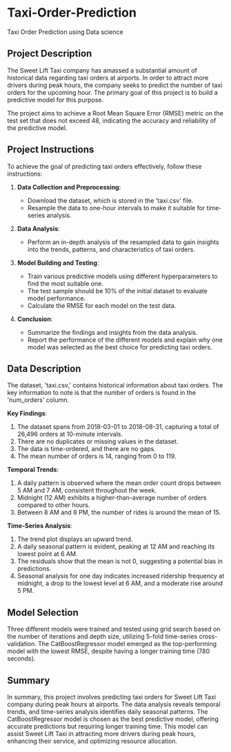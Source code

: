 # Taxi-Order-Prediction
Taxi Order Prediction using Data science
## Project Description
The Sweet Lift Taxi company has amassed a substantial amount of historical data regarding taxi orders at airports. In order to attract more drivers during peak hours, the company seeks to predict the number of taxi orders for the upcoming hour. The primary goal of this project is to build a predictive model for this purpose.

The project aims to achieve a Root Mean Square Error (RMSE) metric on the test set that does not exceed 48, indicating the accuracy and reliability of the predictive model.

## Project Instructions
To achieve the goal of predicting taxi orders effectively, follow these instructions:

1. **Data Collection and Preprocessing**:
    - Download the dataset, which is stored in the 'taxi.csv' file.
    - Resample the data to one-hour intervals to make it suitable for time-series analysis.

2. **Data Analysis**:
    - Perform an in-depth analysis of the resampled data to gain insights into the trends, patterns, and characteristics of taxi orders.

3. **Model Building and Testing**:
    - Train various predictive models using different hyperparameters to find the most suitable one.
    - The test sample should be 10% of the initial dataset to evaluate model performance.
    - Calculate the RMSE for each model on the test data.

4. **Conclusion**:
    - Summarize the findings and insights from the data analysis.
    - Report the performance of the different models and explain why one model was selected as the best choice for predicting taxi orders.

## Data Description
The dataset, 'taxi.csv,' contains historical information about taxi orders. The key information to note is that the number of orders is found in the 'num_orders' column.

**Key Findings**:
1. The dataset spans from 2018-03-01 to 2018-08-31, capturing a total of 26,496 orders at 10-minute intervals.
2. There are no duplicates or missing values in the dataset.
3. The data is time-ordered, and there are no gaps.
4. The mean number of orders is 14, ranging from 0 to 119.

**Temporal Trends**:
1. A daily pattern is observed where the mean order count drops between 5 AM and 7 AM, consistent throughout the week.
2. Midnight (12 AM) exhibits a higher-than-average number of orders compared to other hours.
3. Between 8 AM and 8 PM, the number of rides is around the mean of 15.

**Time-Series Analysis**:
1. The trend plot displays an upward trend.
2. A daily seasonal pattern is evident, peaking at 12 AM and reaching its lowest point at 6 AM.
3. The residuals show that the mean is not 0, suggesting a potential bias in predictions.
4. Seasonal analysis for one day indicates increased ridership frequency at midnight, a drop to the lowest level at 6 AM, and a moderate rise around 5 PM.

## Model Selection
Three different models were trained and tested using grid search based on the number of iterations and depth size, utilizing 5-fold time-series cross-validation. The CatBoostRegressor model emerged as the top-performing model with the lowest RMSE, despite having a longer training time (780 seconds).

## Summary
In summary, this project involves predicting taxi orders for Sweet Lift Taxi company during peak hours at airports. The data analysis reveals temporal trends, and time-series analysis identifies daily seasonal patterns. The CatBoostRegressor model is chosen as the best predictive model, offering accurate predictions but requiring longer training time. This model can assist Sweet Lift Taxi in attracting more drivers during peak hours, enhancing their service, and optimizing resource allocation.
